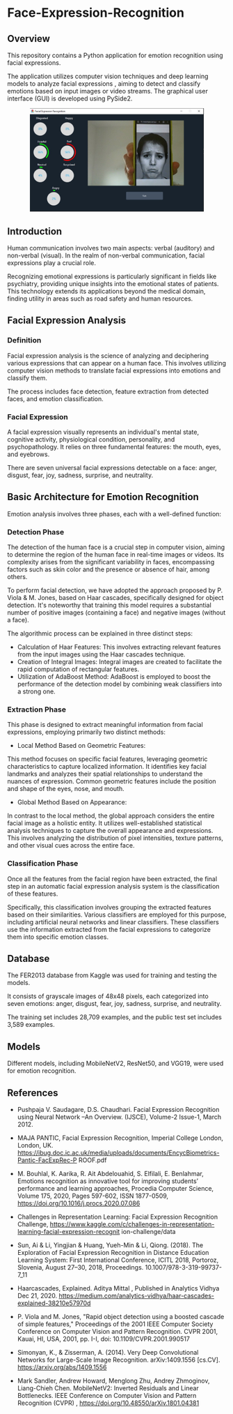 # Face-Expression-Recognition
## Overview
This repository contains a Python application for emotion recognition using facial expressions.

The application utilizes computer vision techniques and deep learning models to analyze facial expressions , aiming to detect and classify emotions based on input images or video streams. The graphical user interface (GUI) is developed using PySide2.

<p align="center">
  <img src="exmpl.jpg" width='400' />
</p>

## Introduction

Human communication involves two main aspects: verbal (auditory) and non-verbal (visual). In the realm of non-verbal communication, facial expressions play a crucial role. 

Recognizing emotional expressions is particularly significant in fields like psychiatry, providing unique insights into the emotional states of patients. This technology extends its applications beyond the medical domain, finding utility in areas such as road safety and human resources.

## Facial Expression Analysis
### Definition

Facial expression analysis is the science of analyzing and deciphering various expressions that can appear on a human face. This involves utilizing computer vision methods to translate facial expressions into emotions and classify them. 

The process includes face detection, feature extraction from detected faces, and emotion classification.

### Facial Expression

A facial expression visually represents an individual's mental state, cognitive activity, physiological condition, personality, and psychopathology. It relies on three fundamental features: the mouth, eyes, and eyebrows. 

There are seven universal facial expressions detectable on a face: anger, disgust, fear, joy, sadness, surprise, and neutrality.

## Basic Architecture for Emotion Recognition

Emotion analysis involves three phases, each with a well-defined function:
### Detection Phase
The detection of the human face is a crucial step in computer vision, aiming to determine the region of the human face in real-time images or videos. Its complexity arises from the significant variability in faces, encompassing factors such as skin color and the presence or absence of hair, among others.

To perform facial detection, we have adopted the approach proposed by P. Viola & M. Jones, based on Haar cascades, specifically designed for object detection. It's noteworthy that training this model requires a substantial number of positive images (containing a face) and negative images (without a face).

The algorithmic process can be explained in three distinct steps:

* Calculation of Haar Features: This involves extracting relevant features from the input images using the Haar cascades technique.
* Creation of Integral Images: Integral images are created to facilitate the rapid computation of rectangular features.
* Utilization of AdaBoost Method: AdaBoost is employed to boost the performance of the detection model by combining weak classifiers into a strong one.
### Extraction Phase

This phase is designed to extract meaningful information from facial expressions, employing primarily two distinct methods:

* Local Method Based on Geometric Features:
  
This method focuses on specific facial features, leveraging geometric characteristics to capture localized information. It identifies key facial landmarks and analyzes their spatial relationships to understand the nuances of expression. Common geometric features include the position and shape of the eyes, nose, and mouth.

* Global Method Based on Appearance:

In contrast to the local method, the global approach considers the entire facial image as a holistic entity. It utilizes well-established statistical analysis techniques to capture the overall appearance and expressions. This involves analyzing the distribution of pixel intensities, texture patterns, and other visual cues across the entire face.
### Classification Phase

Once all the features from the facial region have been extracted, the final step in an automatic facial expression analysis system is the classification of these features.

Specifically, this classification involves grouping the extracted features based on their similarities. Various classifiers are employed for this purpose, including artificial neural networks and linear classifiers. These classifiers use the information extracted from the facial expressions to categorize them into specific emotion classes.
## Database

The FER2013 database from Kaggle was used for training and testing the models.

It consists of grayscale images of 48x48 pixels, each categorized into seven emotions: anger, disgust, fear, joy, sadness, surprise, and neutrality.

The training set includes 28,709 examples, and the public test set includes 3,589 examples.


## Models

Different models, including MobileNetV2, ResNet50, and VGG19, were used for emotion recognition.

## References

* Pushpaja V. Saudagare, D.S. Chaudhari. Facial Expression Recognition using
Neural Network –An Overview. (IJSCE), Volume-2 Issue-1, March 2012.

* MAJA PANTIC, Facial Expression Recognition, Imperial College London, London, UK.
https://ibug.doc.ic.ac.uk/media/uploads/documents/EncycBiometrics-Pantic-FacExpRec-P
ROOF.pdf

* M. Bouhlal, K. Aarika, R. Ait Abdelouahid, S. Elfilali, E. Benlahmar, Emotions
recognition as innovative tool for improving students’ performance and learning approaches,
Procedia Computer Science, Volume 175, 2020, Pages 597-602, ISSN 1877-0509,
https://doi.org/10.1016/j.procs.2020.07.086

* Challenges in Representation Learning: Facial Expression Recognition Challenge,
https://www.kaggle.com/c/challenges-in-representation-learning-facial-expression-recognit
ion-challenge/data

* Sun, Ai & Li, Yingjian & Huang, Yueh-Min & Li, Qiong. (2018). The Exploration of Facial
Expression Recognition in Distance Education Learning System: First International
Conference, ICITL 2018, Portoroz, Slovenia, August 27–30, 2018, Proceedings.
10.1007/978-3-319-99737-7_11
  
* Haarcascades, Explained. Aditya Mittal , Published in Analytics Vidhya Dec 21, 2020. https://medium.com/analytics-vidhya/haar-cascades-explained-38210e57970d
  
* P. Viola and M. Jones, "Rapid object detection using a boosted cascade of simple
features," Proceedings of the 2001 IEEE Computer Society Conference on Computer Vision
and Pattern Recognition. CVPR 2001, Kauai, HI, USA, 2001, pp. I-I, doi:
10.1109/CVPR.2001.990517
  
* Simonyan, K., & Zisserman, A. (2014). Very Deep Convolutional Networks for
Large-Scale Image Recognition. arXiv:1409.1556 [cs.CV]. https://arxiv.org/abs/1409.1556

* Mark Sandler, Andrew Howard, Menglong Zhu, Andrey Zhmoginov, Liang-Chieh Chen.
MobileNetV2: Inverted Residuals and Linear Bottlenecks. IEEE Conference on Computer
Vision and Pattern Recognition (CVPR) , https://doi.org/10.48550/arXiv.1801.04381

